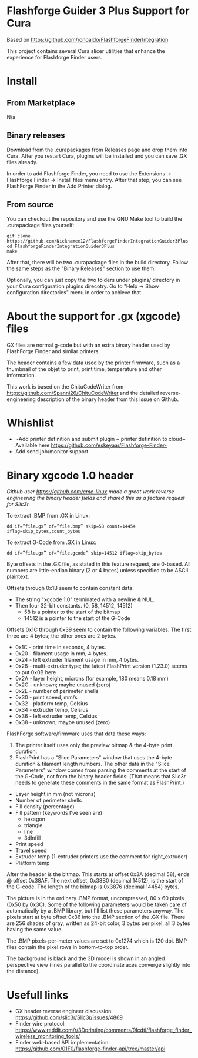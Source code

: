 # Flashforge Guider 3 Plus Support for Cura

Based on https://github.com/ronoaldo/FlashforgeFinderIntegration

This project contains several Cura slicer utilities that enhance the
experience for Flashforge Finder users.

# Install

## From Marketplace

N/a

## Binary releases

Download from the .curapackages from Releases page and drop them into Cura.
After you restart Cura, plugins will be installed and you can save .GX files already.

In order to add Flashforge Finder, you need to use the Extensions ->
Flashforge Finder -> Install files menu entry. After that step, you can see FlashForge Finder
in the Add Printer dialog.

## From source

You can checkout the repository and use the GNU Make tool to build the .curapackage
files yourself:

	git clone https://github.com/Nicknamee12/FlashforgeFinderIntegrationGuider3Plus
	cd FlashforgeFinderIntegrationGuider3Plus
	make

After that, there will be two .curapackage files in the build directory.
Follow the same steps as the "Binary Releases" section to use them.

Optionally, you can just copy the two folders under plugins/ directory
in your Cura configuration plugins direcotry. Go to "Help -> Show configuration directories"
menu in order to achieve that.

# About the support for .gx (xgcode) files

GX files are normal g-code but with an extra binary header used
by FlashForge Finder and similar printers.

The header contains a few data used by the printer firmware, such as
a thumbnail of the objet to print, print time, temperature and other
information.

This work is based on the ChituCodeWriter from https://github.com/Spanni26/ChituCodeWriter
and the detailed reverse-engineering description of the binary header
from this issue on Github.

# Whishlist 

* ~Add printer definition and submit plugin + printer definition to cloud~ Available here https://github.com/eskeyaar/Flashforge-Finder-
* Add send job/monitor support

# Binary xgcode 1.0 header

*Github user https://github.com/cme-linux made a great work reverse engineering
the binary header fields and shared this as a feature request for Slic3r.*

To extract .BMP from .GX in Linux:

	dd if=”file.gx” of=”file.bmp” skip=58 count=14454 iflag=skip_bytes,count_bytes

To extract G-Code from .GX in Linux:

	dd if=”file.gx” of=”file.gcode” skip=14512 iflag=skip_bytes

Byte offsets in the .GX file, as stated in this feature request, are 0-based.
All numbers are little-endian binary (2 or 4 bytes) unless specified to be ASCII plaintext.

Offsets through 0x1B seem to contain constant data:

* The string "xgcode 1.0" terminated with a newline & NUL.
* Then four 32-bit constants. (0, 58, 14512, 14512)
  * 58 is a pointer to the start of the bitmap
  * 14512 is a pointer to the start of the G-Code

Offsets 0x1C through 0x39 seem to contain the following variables.
The first three are 4 bytes; the other ones are 2 bytes.

 * 0x1C - print time in seconds, 4 bytes.
 * 0x20 - filament usage in mm, 4 bytes.
 * 0x24 - left extruder filament usage in mm, 4 bytes.
 * 0x28 - multi-extruder type; the latest FlashPrint version (1.23.0) seems to put 0x0B here
 * 0x2A - layer height, microns (for example, 180 means 0.18 mm)
 * 0x2C - unknown; maybe unused (zero)
 * 0x2E - number of perimeter shells
 * 0x30 - print speed, mm/s
 * 0x32 - platform temp, Celsius
 * 0x34 - extruder temp, Celsius 
 * 0x36 - left extruder temp, Celsius
 * 0x38 - unknown; maybe unused (zero)

FlashForge software/firmware uses that data these ways:

1. The printer itself uses only the preview bitmap & the 4-byte print duration.
2. FlashPrint has a "Slice Parameters" window that uses the 4-byte duration &
  filament length numbers. The other data in the "Slice Parameters" window comes
  from parsing the comments at the start of the G-Code, not from the binary header fields:
  (That means that Slic3r needs to generate these comments in the same format as FlashPrint.)

* Layer height in mm (not microns)
* Number of perimeter shells
* Fill density (percentage)
* Fill pattern (keywords I've seen are)
  * hexagon
  * triangle
  * line
  * 3dInfill
* Print speed
* Travel speed
* Extruder temp (1-extruder printers use the comment for right_extruder)
* Platform temp

After the header is the bitmap. This starts at offset 0x3A (decimal 58), ends @ offset 0x38AF.
The next offset, 0x38B0 (decimal 14512), is the start of the G-code.
The length of the bitmap is 0x3876 (decimal 14454) bytes.

The picture is in the ordinary .BMP format, uncompressed, 80 x 60 pixels (0x50 by 0x3C).
Some of the following parameters would be taken care of automatically by a .BMP library,
but I'll list these parameters anyway. The pixels start at byte offset 0x36 into the .BMP
section of the .GX file. There are 256 shades of gray, written as 24-bit color,
3 bytes per pixel, all 3 bytes having the same value.

The .BMP pixels-per-meter values are set to 0x1274 which is 120 dpi. BMP files contain
the pixel rows in bottom-to-top order.

The background is black and the 3D model is shown in an angled perspective view
(lines parallel to the coordinate axes converge slightly into the distance).

# Usefull links

* GX header reverse engineer discussion: https://github.com/slic3r/Slic3r/issues/4869
* Finder wire protocol: https://www.reddit.com/r/3Dprinting/comments/9lcdti/flashforge_finder_wireless_monitoring_tools/
* Finder web-based API implementation: https://github.com/01F0/flashforge-finder-api/tree/master/api

